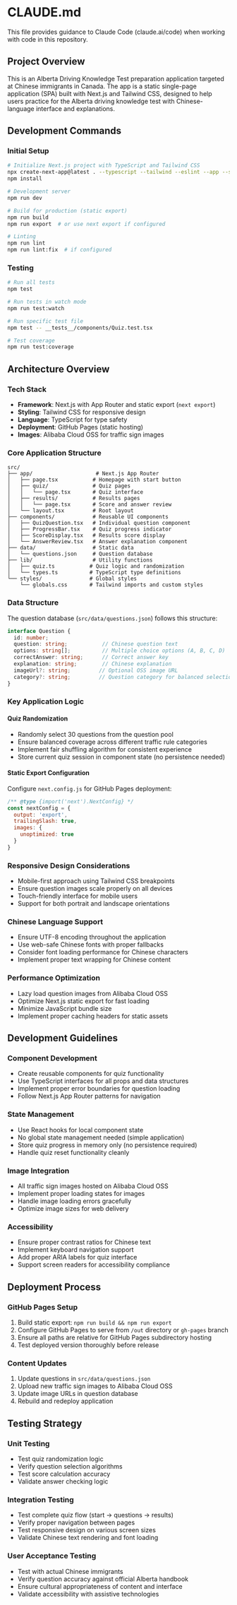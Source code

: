 # CLAUDE.md

This file provides guidance to Claude Code (claude.ai/code) when working with code in this repository.

## Project Overview

This is an Alberta Driving Knowledge Test preparation application targeted at Chinese immigrants in Canada. The app is a static single-page application (SPA) built with Next.js and Tailwind CSS, designed to help users practice for the Alberta driving knowledge test with Chinese-language interface and explanations.

## Development Commands

### Initial Setup
```bash
# Initialize Next.js project with TypeScript and Tailwind CSS
npx create-next-app@latest . --typescript --tailwind --eslint --app --src-dir --import-alias "@/*"
npm install

# Development server
npm run dev

# Build for production (static export)
npm run build
npm run export  # or use next export if configured

# Linting
npm run lint
npm run lint:fix  # if configured
```

### Testing
```bash
# Run all tests
npm test

# Run tests in watch mode
npm run test:watch

# Run specific test file
npm test -- __tests__/components/Quiz.test.tsx

# Test coverage
npm run test:coverage
```

## Architecture Overview

### Tech Stack
- **Framework**: Next.js with App Router and static export (`next export`)
- **Styling**: Tailwind CSS for responsive design
- **Language**: TypeScript for type safety
- **Deployment**: GitHub Pages (static hosting)
- **Images**: Alibaba Cloud OSS for traffic sign images

### Core Application Structure

```
src/
├── app/                    # Next.js App Router
│   ├── page.tsx           # Homepage with start button
│   ├── quiz/              # Quiz pages
│   │   └── page.tsx       # Quiz interface
│   ├── results/           # Results pages
│   │   └── page.tsx       # Score and answer review
│   └── layout.tsx         # Root layout
├── components/            # Reusable UI components
│   ├── QuizQuestion.tsx   # Individual question component
│   ├── ProgressBar.tsx    # Quiz progress indicator
│   ├── ScoreDisplay.tsx   # Results score display
│   └── AnswerReview.tsx   # Answer explanation component
├── data/                  # Static data
│   └── questions.json     # Question database
├── lib/                   # Utility functions
│   ├── quiz.ts           # Quiz logic and randomization
│   └── types.ts          # TypeScript type definitions
└── styles/               # Global styles
    └── globals.css       # Tailwind imports and custom styles
```

### Data Structure

The question database (`src/data/questions.json`) follows this structure:
```typescript
interface Question {
  id: number;
  question: string;           // Chinese question text
  options: string[];          // Multiple choice options (A, B, C, D)
  correctAnswer: string;      // Correct answer key
  explanation: string;        // Chinese explanation
  imageUrl?: string;         // Optional OSS image URL
  category?: string;         // Question category for balanced selection
}
```

### Key Application Logic

#### Quiz Randomization
- Randomly select 30 questions from the question pool
- Ensure balanced coverage across different traffic rule categories
- Implement fair shuffling algorithm for consistent experience
- Store current quiz session in component state (no persistence needed)

#### Static Export Configuration
Configure `next.config.js` for GitHub Pages deployment:
```javascript
/** @type {import('next').NextConfig} */
const nextConfig = {
  output: 'export',
  trailingSlash: true,
  images: {
    unoptimized: true
  }
}
```

### Responsive Design Considerations
- Mobile-first approach using Tailwind CSS breakpoints
- Ensure question images scale properly on all devices
- Touch-friendly interface for mobile users
- Support for both portrait and landscape orientations

### Chinese Language Support
- Ensure UTF-8 encoding throughout the application
- Use web-safe Chinese fonts with proper fallbacks
- Consider font loading performance for Chinese characters
- Implement proper text wrapping for Chinese content

### Performance Optimization
- Lazy load question images from Alibaba Cloud OSS
- Optimize Next.js static export for fast loading
- Minimize JavaScript bundle size
- Implement proper caching headers for static assets

## Development Guidelines

### Component Development
- Create reusable components for quiz functionality
- Use TypeScript interfaces for all props and data structures
- Implement proper error boundaries for question loading
- Follow Next.js App Router patterns for navigation

### State Management
- Use React hooks for local component state
- No global state management needed (simple application)
- Store quiz progress in memory only (no persistence required)
- Handle quiz reset functionality cleanly

### Image Integration
- All traffic sign images hosted on Alibaba Cloud OSS
- Implement proper loading states for images
- Handle image loading errors gracefully
- Optimize image sizes for web delivery

### Accessibility
- Ensure proper contrast ratios for Chinese text
- Implement keyboard navigation support
- Add proper ARIA labels for quiz interface
- Support screen readers for accessibility compliance

## Deployment Process

### GitHub Pages Setup
1. Build static export: `npm run build && npm run export`
2. Configure GitHub Pages to serve from `/out` directory or `gh-pages` branch
3. Ensure all paths are relative for GitHub Pages subdirectory hosting
4. Test deployed version thoroughly before release

### Content Updates
1. Update questions in `src/data/questions.json`
2. Upload new traffic sign images to Alibaba Cloud OSS
3. Update image URLs in question database
4. Rebuild and redeploy application

## Testing Strategy

### Unit Testing
- Test quiz randomization logic
- Verify question selection algorithms
- Test score calculation accuracy
- Validate answer checking logic

### Integration Testing
- Test complete quiz flow (start → questions → results)
- Verify proper navigation between pages
- Test responsive design on various screen sizes
- Validate Chinese text rendering and font loading

### User Acceptance Testing
- Test with actual Chinese immigrants
- Verify question accuracy against official Alberta handbook
- Ensure cultural appropriateness of content and interface
- Validate accessibility with assistive technologies